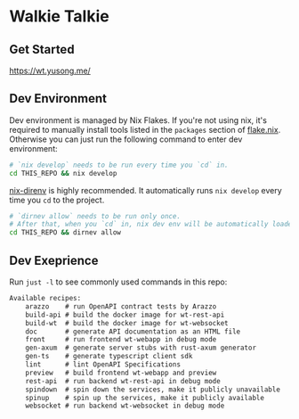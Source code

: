 # Walkie Talkie

## Get Started

<https://wt.yusong.me/>

## Dev Environment

Dev environment is managed by Nix Flakes.
If you're not using nix, it's required to manually install tools listed in the
`packages` section of [flake.nix](./flake.nix).
Otherwise you can just run the following command to enter dev environment:

```sh
# `nix develop` needs to be run every time you `cd` in.
cd THIS_REPO && nix develop
```

[nix-direnv](https://github.com/nix-community/nix-direnv)
is highly recommended.
It automatically runs `nix develop` every
time you `cd` to the project.

```sh
# `dirnev allow` needs to be run only once.
# After that, when you `cd` in, nix dev env will be automatically loaded.
cd THIS_REPO && dirnev allow
```

## Dev Exeprience

Run `just -l` to see commonly used commands in this repo:

```txt
Available recipes:
    arazzo    # run OpenAPI contract tests by Arazzo
    build-api # build the docker image for wt-rest-api
    build-wt  # build the docker image for wt-websocket
    doc       # generate API documentation as an HTML file
    front     # run frontend wt-webapp in debug mode
    gen-axum  # generate server stubs with rust-axum generator
    gen-ts    # generate typescript client sdk
    lint      # lint OpenAPI Specifications
    preview   # build frontend wt-webapp and preview
    rest-api  # run backend wt-rest-api in debug mode
    spindown  # spin down the services, make it publicly unavailable
    spinup    # spin up the services, make it publicly available
    websocket # run backend wt-websocket in debug mode
```
